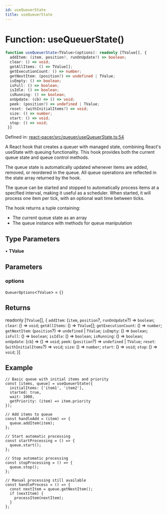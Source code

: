```yaml
---
id: useQueuerState
title: useQueuerState
---
```


<!-- DO NOT EDIT: this page is autogenerated from the type comments -->

# Function: useQueuerState()

```ts
function useQueuerState<TValue>(options): readonly [TValue[], {
  addItem: (item, position?, runOnUpdate?) => boolean;
  clear: () => void;
  getAllItems: () => TValue[];
  getExecutionCount: () => number;
  getNextItem: (position?) => undefined | TValue;
  isEmpty: () => boolean;
  isFull: () => boolean;
  isIdle: () => boolean;
  isRunning: () => boolean;
  onUpdate: (cb) => () => void;
  peek: (position?) => undefined | TValue;
  reset: (withInitialItems?) => void;
  size: () => number;
  start: () => void;
  stop: () => void;
 }]
```

Defined in: [react-pacer/src/queuer/useQueuerState.ts:54](https://github.com/TanStack/pacer/blob/main/packages/react-pacer/src/queuer/useQueuerState.ts#L54)

A React hook that creates a queuer with managed state, combining React's useState with queuing functionality.
This hook provides both the current queue state and queue control methods.

The queue state is automatically updated whenever items are added, removed, or reordered in the queue.
All queue operations are reflected in the state array returned by the hook.

The queue can be started and stopped to automatically process items at a specified interval,
making it useful as a scheduler. When started, it will process one item per tick, with an
optional wait time between ticks.

The hook returns a tuple containing:
- The current queue state as an array
- The queue instance with methods for queue manipulation

## Type Parameters

• **TValue**

## Parameters

### options

`QueuerOptions`\<`TValue`\> = `{}`

## Returns

readonly \[`TValue`[], \{
  `addItem`: (`item`, `position`?, `runOnUpdate`?) => `boolean`;
  `clear`: () => `void`;
  `getAllItems`: () => `TValue`[];
  `getExecutionCount`: () => `number`;
  `getNextItem`: (`position`?) => `undefined` \| `TValue`;
  `isEmpty`: () => `boolean`;
  `isFull`: () => `boolean`;
  `isIdle`: () => `boolean`;
  `isRunning`: () => `boolean`;
  `onUpdate`: (`cb`) => () => `void`;
  `peek`: (`position`?) => `undefined` \| `TValue`;
  `reset`: (`withInitialItems`?) => `void`;
  `size`: () => `number`;
  `start`: () => `void`;
  `stop`: () => `void`;
 \}\]

## Example

```tsx
// Basic queue with initial items and priority
const [items, queue] = useQueuerState({
  initialItems: ['item1', 'item2'],
  started: true,
  wait: 1000,
  getPriority: (item) => item.priority
});

// Add items to queue
const handleAdd = (item) => {
  queue.addItem(item);
};

// Start automatic processing
const startProcessing = () => {
  queue.start();
};

// Stop automatic processing
const stopProcessing = () => {
  queue.stop();
};

// Manual processing still available
const handleProcess = () => {
  const nextItem = queue.getNextItem();
  if (nextItem) {
    processItem(nextItem);
  }
};
```
